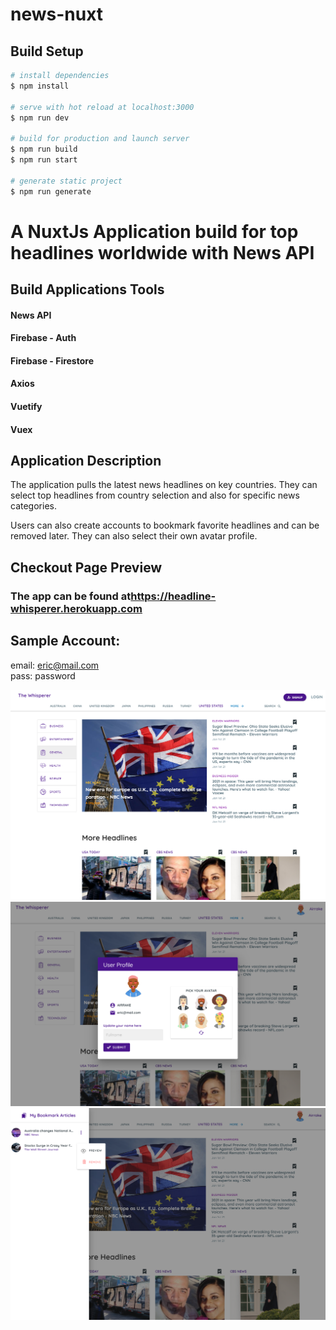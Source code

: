 # news-nuxt

## Build Setup

```bash
# install dependencies
$ npm install

# serve with hot reload at localhost:3000
$ npm run dev

# build for production and launch server
$ npm run build
$ npm run start

# generate static project
$ npm run generate
```

# A NuxtJs Application build for top headlines worldwide with News API


## Build Applications Tools
  #### News API
  #### Firebase - Auth
  #### Firebase - Firestore
  #### Axios
  #### Vuetify
  #### Vuex


## Application Description

The application pulls the latest news headlines on key countries. They can select top headlines from country selection and also for specific news categories.

Users can also create accounts to bookmark favorite headlines and can be removed later. They can also select their own avatar profile.

## Checkout Page Preview 

### The app can be found at<a href="https://headline-whisperer.herokuapp.com" rel="noopener">https://headline-whisperer.herokuapp.com</a>

## Sample Account:
  email: eric@mail.com
  <br/>
  pass: password


  <img src="static/nn-1.PNG" />
  <img src="static/nn-2.PNG" />
  <img src="static/nn-3.PNG" />
